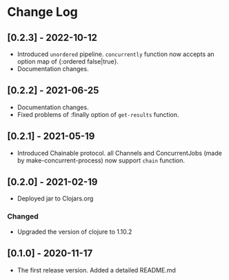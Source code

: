 # Change Log

## [0.2.3] - 2022-10-12
- Introduced `unordered` pipeline. `concurrently` function now accepts an option map of {:ordered false|true}.
- Documentation changes.
## [0.2.2] - 2021-06-25
- Documentation changes.
- Fixed problems of :finally option of `get-results` function.
## [0.2.1] - 2021-05-19
- Introduced Chainable protocol. all Channels and ConcurrentJobs (made by make-concurrent-process) now support `chain` function.

## [0.2.0] - 2021-02-19
- Deployed jar to Clojars.org

### Changed
- Upgraded the version of clojure to 1.10.2

## [0.1.0] - 2020-11-17
- The first release version. Added a detailed README.md

